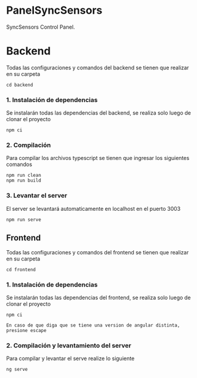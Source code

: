 # PanelSyncSensors
SyncSensors Control Panel.

# Backend

Todas las configuraciones y comandos del backend se tienen que realizar en su carpeta
```
cd backend
```

### 1. Instalación de dependencias
Se instalarán todas las dependencias del backend, se realiza solo luego de clonar el proyecto
```
npm ci
```

### 2. Compilación
Para compilar los archivos typescript se tienen que ingresar los siguientes comandos
```
npm run clean
npm run build
```

### 3. Levantar el server
El server se levantará automaticamente en localhost en el puerto 3003
```
npm run serve
```

## Frontend

Todas las configuraciones y comandos del frontend se tienen que realizar en su carpeta
```
cd frontend
```

### 1. Instalación de dependencias
Se instalarán todas las dependencias del frontend, se realiza solo luego de clonar el proyecto
```
npm ci
```
`En caso de que diga que se tiene una version de angular distinta, presione escape`

### 2. Compilación y levantamiento del server
Para compilar y levantar el serve realize lo siguiente
```
ng serve
```